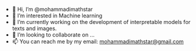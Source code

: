 - 👋 Hi, I’m @mohammadimathstar
- 👀 I’m interested in Machine learning 
- 🌱 I’m currently working on the development of interpretable models for texts and images.
- 💞️ I’m looking to collaborate on ...
- 📫 You can reach me by my email: mohammadimathstar@gmail.com 

<!---
mohammadimathstar/mohammadimathstar is a ✨ special ✨ repository because its `README.md` (this file) appears on your GitHub profile.
You can click the Preview link to take a look at your changes.
--->
